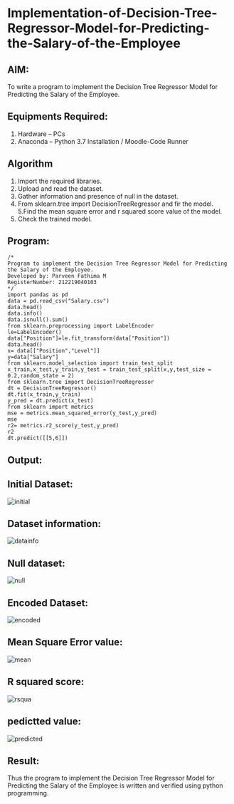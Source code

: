# Implementation-of-Decision-Tree-Regressor-Model-for-Predicting-the-Salary-of-the-Employee

## AIM:
To write a program to implement the Decision Tree Regressor Model for Predicting the Salary of the Employee.

## Equipments Required:
1. Hardware – PCs
2. Anaconda – Python 3.7 Installation / Moodle-Code Runner

## Algorithm
1. Import the required libraries.
2. Upload and read the dataset.
3. Gather information and presence of null in the dataset.
4. From sklearn.tree import DecisionTreeRegressor and fir the model. 5.Find the mean square error and r squared score value of the model.
5. Check the trained model.

## Program:
```
/*
Program to implement the Decision Tree Regressor Model for Predicting the Salary of the Employee.
Developed by: Parveen Fathima M
RegisterNumber: 212219040103  
*/
import pandas as pd
data = pd.read_csv("Salary.csv")
data.head()
data.info()
data.isnull().sum()
from sklearn.preprocessing import LabelEncoder
le=LabelEncoder()
data["Position"]=le.fit_transform(data["Position"])
data.head()
x= data[["Position","Level"]]
y=data["Salary"]
from sklearn.model_selection import train_test_split
x_train,x_test,y_train,y_test = train_test_split(x,y,test_size = 0.2,random_state = 2)
from sklearn.tree import DecisionTreeRegressor
dt = DecisionTreeRegressor()
dt.fit(x_train,y_train)
y_pred = dt.predict(x_test)
from sklearn import metrics
mse = metrics.mean_squared_error(y_test,y_pred)
mse
r2= metrics.r2_score(y_test,y_pred)
r2
dt.predict([[5,6]])
```

## Output:
## Initial Dataset:
![initial](https://user-images.githubusercontent.com/87666371/174470862-c0159508-84f5-4e9f-8bc9-79df139f1f3c.png)

## Dataset information:
![datainfo](https://user-images.githubusercontent.com/87666371/174470883-d8e025b1-1da9-4ab1-9c1f-1c6e7cf21374.png)

## Null dataset:
![null](https://user-images.githubusercontent.com/87666371/174470903-a8d9a880-b166-4f4f-a033-79f288b5d9d8.png)

## Encoded Dataset:
![encoded](https://user-images.githubusercontent.com/87666371/174470927-caef0dd8-4fb1-4c24-9774-1a0418ab2155.png)

## Mean Square Error value:
![mean](https://user-images.githubusercontent.com/87666371/174470948-45854e8b-5e56-4da2-866e-e30ee2c270b2.png)

## R squared score:
![rsqua](https://user-images.githubusercontent.com/87666371/174470962-5b7b455d-ef32-43e0-ba2e-9028790dba28.png)

## pedictted value:
![predicted](https://user-images.githubusercontent.com/87666371/174470984-84450a26-abc3-4b96-8652-f165e3c1b08a.png)


## Result:
Thus the program to implement the Decision Tree Regressor Model for Predicting the Salary of the Employee is written and verified using python programming.
